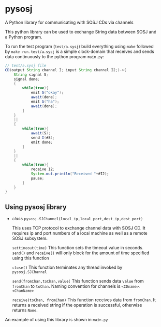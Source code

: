 # pysosj
A Python library for communicating with SOSJ CDs via channels

This python library can be used to exchange String data between SOSJ and a Python program. 

To run the test program (`test/a.sysj`) build everything using `make` followed by `make run`. `test/a.sysj` is a simple clock-domain that receives and sends data continuously to the python program `main.py`:

```java
// test/a.sysj file
CD(output String channel I; input String channel I2;)->{
	String signal S;
	signal done;
	{
		while(true){
			emit S("okay");
			await(done);
			emit S("ha");
			await(done);
		}
	}
	||
	{
		while(true){
			await(S);
			send I(#S);
			emit done;
		}
	}
	||
	{
		while(true){
			receive I2;
			System.out.println("Received "+#I2);
			pause;
		}
	}
}
```

## Using pysosj library
* _class_ `pysosj.SJChannel(local_ip,local_port,dest_ip,dest_port)`

  This uses TCP protocol to exchange channel data with SOSJ CD. It requires ip and port numbers of a local machine as well as a remote SOSJ subsystem.
 
  `settimeout(time)`
  This function sets the timeout value in seconds. `send()` and `receive()` will only block for the amount of time specified using this function

  `close()`
  This function terminates any thread invoked by `pysosj.SJChannel`
  
  `send(fromChan,toChan,value)`
  This function sends data `value` from `fromChan` to `toChan`. Naming convention for channels is `<CDname>.<ChanName>`
  
  `receive(toChan, fromChan)`
  This function receives data from `fromChan`. It returns a received string if the operation is successful, otherwise returns `None`.

An example of using this library is shown in `main.py`

